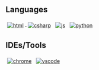 


<h2 name="languages">Languages</h2>
<p align="justified">
	<!-- For more icons please follow  https://github.com/MikeCodesDotNET/ColoredBadges -->
	<a href="#languages"><img src="https://raw.githubusercontent.com/RobertDalyCode/coloredbadges/master/svg/dev/languages/html.svg" alt="html" style="vertical-align:top; margin:4px"/> </a>
	<a href="#languages"><img src="https://raw.githubusercontent.com/RobertDalyCode/coloredbadges/master/svg/dev/languages/csharp.svg" alt="csharp" style="vertical-align:top; margin:4px"/></a>
	<a href="#languages"><img src="https://raw.githubusercontent.com/RobertDalyCode/coloredbadges/master/svg/dev/languages/js.svg" alt="js" style="vertical-align:top; margin:4px"/></a>
	<a href="#languages"><img src="https://raw.githubusercontent.com/RobertDalyCode/coloredbadges/master/svg/dev/languages/python.svg" alt="python" style="vertical-align:top; margin:4px"/></a>
</p>
<h2 name="tools">IDEs/Tools</h2>
<p align="justified">
	<a href="#tools"><img src="https://raw.githubusercontent.com/RobertDalyCode/coloredbadges/master/svg/dev/misc/chrome.svg" alt="chrome" style="vertical-align:top; margin:4px"/></a>
	<a href="#tools"><img src="https://raw.githubusercontent.com/RobertDalyCode/coloredbadges/master/svg/dev/tools/visualstudio_code.svg" alt="vscode" style="vertical-align:top; margin:4px"/></a>
</p>
